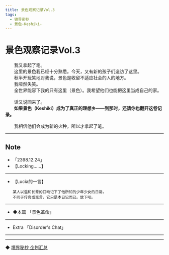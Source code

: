 ```yaml
---
title: 景色观察记录Vol.3
tags:
  - 镜界密抄
  - 景色-Keshiki-
---
```


# 景色观察记录Vol.3


&emsp;&emsp;我又拿起了笔。<br>
&emsp;&emsp;这里的景色我已经十分熟悉。今天，又有新的孩子们造访了这里。<br>
&emsp;&emsp;秋半开玩笑地对我说，景色是收留不适应社会的人的地方。<br>
&emsp;&emsp;我哑然失笑。<br>
&emsp;&emsp;全世界能容下我的只有这里（景色）。我希望他们也能把这里当成自己的家。<br>
    <br>
&emsp;&emsp;话又说回来了。<br>
&emsp;&emsp;<b>如果景色（Keshiki）成为了真正的理想乡——到那时，还请你也翻开这卷记录。</b><br>
<br>
    &emsp;&emsp;我相信他们会成为新的火种，所以才拿起了笔。
<br>



---


## Note 

- 「2398.12.24」
- 【Locking……】

---

- 【Lucia的一言】

      某人以温和长辈的口吻记下了他所知的少年少女的日常。
      不同于传奇或寓言，它只是本日记而已。放下吧。

---

- ◆本篇 「景色革命」

---

- Extra 「Disorder's Chat」

---
---

◆ [境界秘抄 企划汇总](https://luciasnote.space/_posts/2020-12-24-%E9%95%9C%E5%AF%86/)
